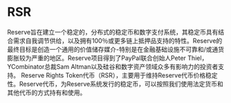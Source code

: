 # 

# RSR

Reserve旨在建立一个稳定的，分布式的稳定币和数字支付系统，其稳定币具有结合需求自我调节供给，以及拥有100％或更多链上抵押品支持的特性。Reserve的最终目标是创造一个通用的价值储存媒介-特别是在金融基础设施不可靠和/或通货膨胀较为严重的地区。Reserve项目得到了PayPal联合创始人Peter Thiel，YCombinator总裁Sam Altman以及硅谷和数字资产领域众多有影响力的投资者支持。
Reserve Rights Token代币（RSR），主要用于维持Reserve代币价格稳定性。Reserve代币，为Reserve系统发行的稳定币，可以按照我们使用法定货币和其他代币的方式持有和使用。

